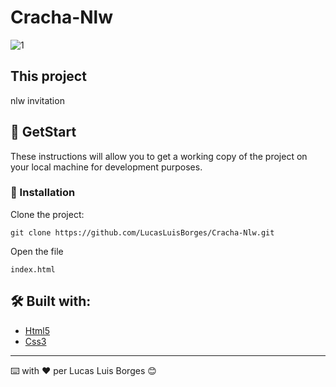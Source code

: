 # Cracha-Nlw

![1](https://user-images.githubusercontent.com/70298807/192545234-1db008d5-a0d8-422c-844d-dec2b518a78c.jpg)

## This project
nlw invitation

## 🚀 GetStart

These instructions will allow you to get a working copy of the project on your local machine for development purposes.

### 🔧 Installation


Clone the project:

```
git clone https://github.com/LucasLuisBorges/Cracha-Nlw.git
```

Open the file

```
index.html
```


## 🛠️ Built with:

* [Html5](https://developer.mozilla.org/pt-BR/docs/Web/HTML) 
* [Css3](https://developer.mozilla.org/pt-BR/docs/Web/CSS)  

---
⌨️ with ❤️ per Lucas Luis Borges 😊

